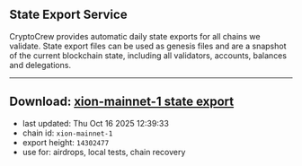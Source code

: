 ## State Export Service
CryptoCrew provides automatic daily state exports for all chains we validate. State export files can be used as genesis files and are a snapshot of the current blockchain state, including all validators, accounts, balances and delegations.

---
**Download: [xion-mainnet-1 state export](https://dl-eu2.ccvalidators.com/SERVICE/xion/xion-mainnet-1_export_14302477.json)**
---

- last updated: Thu Oct 16 2025 12:39:33
- chain id: `xion-mainnet-1`
- export height: `14302477`
- use for: airdrops, local tests, chain recovery
